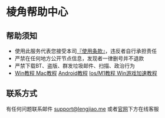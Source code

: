 # 棱角帮助中心

## 帮助须知

* 使用此服务代表您接受本司[『使用条款』](https://www.lengjiao.me/terms.html)，违反者自行承担责任
* 严禁在任何地方公开节点信息，发现者一律删号并不退款
* 严禁下载BT、盗版、群发垃圾邮件、扫描、政治行为
* [Win教程 ](wiki/win.md)   [Mac教程](wiki/mac.md)   [Android教程](wiki/android.md)   [Ios/M1教程 ](wiki/ios.md)  [Win游戏加速教程](wiki/game.md)



## 联系方式

有任何问题联系邮件 support@lengjiao.me 或者[官网](https://www.lengjiao.me)下方在线客服

